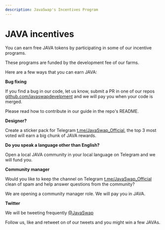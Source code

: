 ```yaml
---
description: JavaSwap's Incentives Program
---
```


# JAVA incentives

You can earn free JAVA tokens by participating in some of our incentive programs.

These programs are funded by the development fee of our farms.

Here are a few ways that you can earn JAVA:

**Bug fixing**

If you find a bug in our code, let us know, submit a PR in one of our repos [github.com/javaswapdevelpment](https://github.com/javaswapdevelpment) and we will pay you when your code is merged.

Please read how to contribute in our guide in the repo's README.

**Designer?**

Create a sticker pack for Telegram [t.me/JavaSwap_Official](https://t.me/JavaSwap_Official_Official), the top 3 most voted will earn a big chunk of JAVA rewards.

**Do you speak a language other than English?**

Open a local JAVA community in your local language on Telegram and we will fund you.

**Community manager**

Would you like to keep the channel on Telegram [t.me/JavaSwap_Official](https://t.me/JavaSwap_Official_Official) clean of spam and help answer questions from the community?

We are opening a community manager role. We will pay you in JAVA.

**Twitter**

We will be tweeting frequently [@JavaSwap](https://twitter.com/JavaSwap)

Follow us, like and retweet on of our tweets and you might win a few JAVAs.
